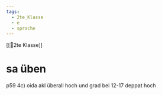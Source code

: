 ```yaml
---
tags:
  - 2te_Klasse
  - e
  - sprache
---
```

[[🥲2te Klasse]]

# sa üben

p59 4c)
oida akl überall hoch und grad bei 12-17 deppat hoch 

